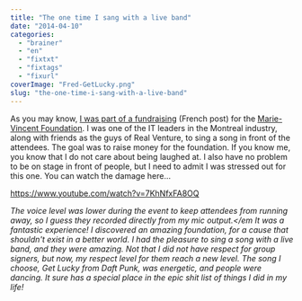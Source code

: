 ```yaml
---
title: "The one time I sang with a live band"
date: "2014-04-10"
categories: 
  - "brainer"
  - "en"
  - "fixtxt"
  - "fixtags"
  - "fixurl"
coverImage: "Fred-GetLucky.png"
slug: "the-one-time-i-sang-with-a-live-band"
---
```


As you may know, [I was part of a fundraising](http://fred.dev/rire-de-moi-pour-une-bonne-cause/ "Rire de moi pour une bonne cause") (French post) for the [Marie-Vincent Foundation](https://marie-vincent.org/en/ "Marie-Vincent Foundation website"). I was one of the IT leaders in the Montreal industry, along with friends as the guys of Real Venture, to sing a song in front of the attendees. The goal was to raise money for the foundation. If you know me, you know that I do not care about being laughed at. I also have no problem to be on stage in front of people, but I need to admit I was stressed out for this one. You can watch the damage here...

https://www.youtube.com/watch?v=7KhNfxFA8OQ

_The voice level was lower during the event to keep attendees from running away, so I guess they recorded directly from my mic output.</em It was a fantastic experience! I discovered an amazing foundation, for a cause that shouldn't exist in a better world. I had the pleasure to sing a song with a live band, and they were amazing. Not that I did not have respect for group signers, but now, my respect level for them reach a new level. The song I choose, Get Lucky from Daft Punk, was energetic, and people were dancing. It sure has a special place in the epic shit list of things I did in my life!_
